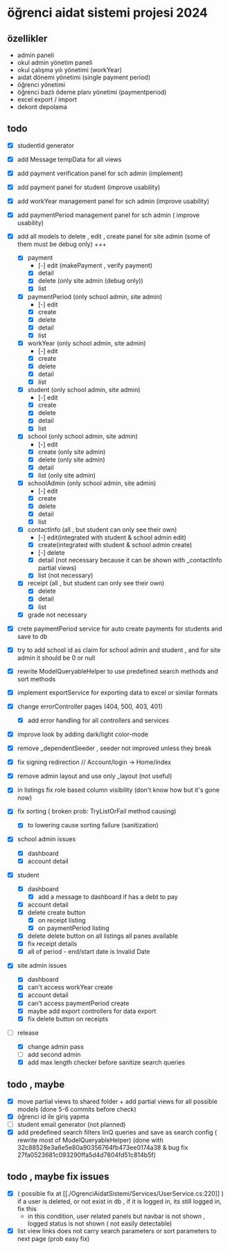 # öğrenci aidat sistemi projesi 2024

## özellikler

- admin paneli
- okul admin yönetim paneli
- okul çalışma yılı yönetimi (workYear)
- aidat dönemi yönetimi (single payment period)
- öğrenci yönetimi
- öğrenci bazlı ödeme planı yönetimi (paymentperiod)
- excel export / import
- dekont depolama

## todo

- [X] studentId generator
- [X] add Message tempData for all views
- [X] add payment verification panel for sch admin (implement)
- [X] add payment panel for student (improve usability)
- [X] add workYear management panel for sch admin (improve usability)
- [X] add paymentPeriod management panel for sch admin ( improve usability)
- [X] add all models to delete , edit , create panel for site admin (some of them must be debug only) +++
    - [X] payment
        - [-] edit (makePayment , verify payment)
        - [X] detail
        - [X] delete (only site admin (debug only))
        - [X] list
    - [X] paymentPeriod (only school admin, site admin)
        - [-] edit
        - [X] create
        - [X] delete
        - [X] detail
        - [X] list
    - [X] workYear  (only school admin, site admin)
        - [-] edit
        - [X] create
        - [X] delete
        - [X] detail
        - [X] list
    - [X] student  (only school admin, site admin)
        - [-] edit
        - [X] create
        - [X] delete
        - [X] detail
        - [X] list
    - [X] school (only school admin, site admin)
        - [-] edit
        - [X] create   (only site admin)
        - [X] delete (only site admin)
        - [X] detail
        - [X] list (only site admin)
    - [X] schoolAdmin (only school admin, site admin)
        - [-] edit
        - [X] create
        - [X] delete
        - [X] detail
        - [X] list
    - [X] contactInfo (all , but student can only see their own)
        - [-] edit(integrated with student & school admin edit)
        - [X] create(integrated with student & school admin create)
        - [-] delete
        - [X] detail (not necessary because it can be shown with _contactInfo partial views)
        - [X] list (not necessary)
    - [X] receipt (all , but student can only see their own)
        - [X] delete
        - [X] detail
        - [X] list
    - [X] grade not necessary

- [X] crete paymentPeriod service for auto create payments for students and save to db
- [X] try to add school id as claim for school admin and student , and for site admin it should be 0 or null
- [X] rewrite ModelQueryableHelper to use predefined search methods and sort methods
- [X] implement exportService for exporting data to excel or similar formats
- [X] change errorController pages (404, 500, 403, 401)
    - [X] add error handling for all controllers and services

- [X] improve look by adding dark/light color-mode

- [X] remove _dependentSeeder , seeder not improved unless they break

- [X] fix signing redirection // Account/login -> Home/index

- [X] remove admin layout and use only _layout (not useful)

- [X] in listings fix role based column visibility (don't know how but it's gone now)

- [x] fix sorting ( broken prob: TryListOrFail method causing)
    - [X] to lowering cause sorting failure (sanitization)

- [X] school admin issues
    - [X] dashboard
    - [X] account detail

- [X] student
    - [X] dashboard
        - [x] add a message to dashboard if has a debt to pay
    - [X] account detail
    - [X] delete create button
        - [X] on receipt listing
        - [X] on paymentPeriod listing
    -  [X] delete delete button on all listings all panes available
    - [X] fix receipt details
    - [X] all of period - end/start date is Invalid Date
- [X] site admin issues
    - [X] dashboard
    - [X] can't access workYear create
    - [X] account detail
    - [X] can't access paymentPeriod create
    - [X] maybe add export controllers for data export
    - [X] fix delete button on receipts

- [ ] release
    - [X] change admin pass
    - [ ] add second admin
    - [X] add max length checker before sanitize search queries

## todo , maybe

- [X] move partial views to shared folder + add partial views for all possible models (done 5-6 commits before check)
- [X] öğrenci id ile giriş yapma
- [ ] student email generator (not planned)
- [X] add predefined search filters linQ queries and save as search config ( rewrite most of ModelQueryableHelper) (done with 32c88528e3a6e5e80a90356764fb473ee0174a38 & bug fix 27fa0523681c093290ffa5d4d7804fd51c814b5f)

## todo , maybe fix issues

- [X] ( possible fix at [[./OgrenciAidatSistemi/Services/UserService.cs:220]] ) if a user is deleted, or not exist in db , if it is logged in, its still logged in, fix this
    - in this condition, user related panels but navbar is not shown , logged status is not shown ( not easily detectable)
- [X] list view links does not carry search parameters or sort parameters to next page (prob easy fix)

<!--
def ad:fmYQiGi4wKESK5YeIO89
def st:oQsgMTEwcDN7Wm7KGma6
def sch:RandomPassword_a53iZtMIjCipZoZgM5S
-->
